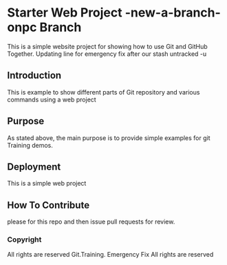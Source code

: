 # Starter Web Project -new-a-branch-onpc Branch

This is a simple website project for showing how to use Git and GitHub Together.
Updating line for emergency fix after our stash untracked -u 

## Introduction

This is example to show different parts of Git repository and various commands using a web project

## Purpose

As stated above, the main purpose is to provide simple examples for git Training demos.

## Deployment

This is a simple web project

## How To Contribute

please for this repo and then issue pull requests for review.

### Copyright

All rights are reserved Git.Training. Emergency Fix All rights are reserved
